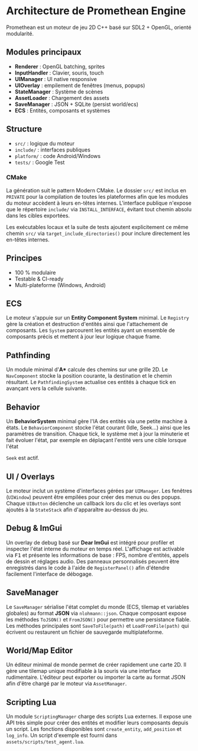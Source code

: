 # Architecture de Promethean Engine

Promethean est un moteur de jeu 2D C++ basé sur SDL2 + OpenGL, orienté modularité.

## Modules principaux

- **Renderer** : OpenGL batching, sprites
- **InputHandler** : Clavier, souris, touch
- **UIManager** : UI native responsive
- **UIOverlay** : empilement de fenêtres (menus, popups)
- **StateManager** : Système de scènes
- **AssetLoader** : Chargement des assets
- **SaveManager** : JSON + SQLite (persist world/ecs)
- **ECS** : Entités, composants et systèmes

## Structure

- `src/` : logique du moteur
- `include/` : interfaces publiques
- `platform/` : code Android/Windows
- `tests/` : Google Test

### CMake

La génération suit le pattern Modern CMake. Le dossier `src/` est inclus en
`PRIVATE` pour la compilation de toutes les plateformes afin que les modules du
moteur accèdent à leurs en-têtes internes. L'interface publique n'expose que le
répertoire `include/` via `INSTALL_INTERFACE`, évitant tout chemin absolu dans
les cibles exportées.

Les exécutables locaux et la suite de tests ajoutent explicitement ce même
chemin `src/` via `target_include_directories()` pour inclure directement les
en-têtes internes.

## Principes

- 100 % modulaire
- Testable & CI-ready
- Multi-plateforme (Windows, Android)

## ECS

Le moteur s'appuie sur un **Entity Component System** minimal. Le `Registry`
gère la création et destruction d'entités ainsi que l'attachement de
composants. Les `System` parcourent les entités ayant un ensemble de
composants précis et mettent à jour leur logique chaque frame.

## Pathfinding

Un module minimal d'**A\*** calcule des chemins sur une grille 2D. Le
`NavComponent` stocke la position courante, la destination et le chemin
résultant. Le `PathfindingSystem` actualise ces entités à chaque tick en
avançant vers la cellule suivante.

## Behavior

Un **BehaviorSystem** minimal gère l'IA des entités via une petite machine à
états. Le `BehaviorComponent` stocke l'état courant (Idle, Seek…) ainsi que les
paramètres de transition. Chaque tick, le système met à jour la minuterie et fait
évoluer l'état, par exemple en déplaçant l'entité vers une cible lorsque l'état

`Seek` est actif.

## UI / Overlays

Le moteur inclut un système d'interfaces gérées par `UIManager`. Les fenêtres
(`UIWindow`) peuvent être empilées pour créer des menus ou des popups.
Chaque `UIButton` déclenche un callback lors du clic et les overlays sont
ajoutés à la `StateStack` afin d'apparaître au-dessus du jeu.

## Debug & ImGui

Un overlay de debug basé sur **Dear ImGui** est intégré pour profiler et
inspecter l'état interne du moteur en temps réel. L'affichage est activable
via <kbd>F1</kbd> et présente les informations de base&nbsp;: FPS, nombre
d'entités, appels de dessin et réglages audio. Des panneaux personnalisés
    peuvent être enregistrés dans le code à l'aide de `RegisterPanel()` afin
    d'étendre facilement l'interface de débogage.

## SaveManager

Le `SaveManager` sérialise l'état complet du monde (ECS, tilemap et variables
globales) au format **JSON** via `nlohmann::json`. Chaque composant expose les
méthodes `ToJSON()` et `FromJSON()` pour permettre une persistance fiable. Les
méthodes principales sont `SaveToFile(path)` et `LoadFromFile(path)` qui
écrivent ou restaurent un fichier de sauvegarde multiplateforme.

## World/Map Editor

Un éditeur minimal de monde permet de créer rapidement une carte 2D. Il gère
une tilemap unique modifiable à la souris via une interface rudimentaire.
L'éditeur peut exporter ou importer la carte au format JSON afin d'être chargé
par le moteur via `AssetManager`.

## Scripting Lua

Un module `ScriptingManager` charge des scripts Lua externes. Il expose une API
très simple pour créer des entités et modifier leurs composants depuis un
script. Les fonctions disponibles sont `create_entity`, `add_position` et
`log_info`. Un script d'exemple est fourni dans `assets/scripts/test_agent.lua`.
